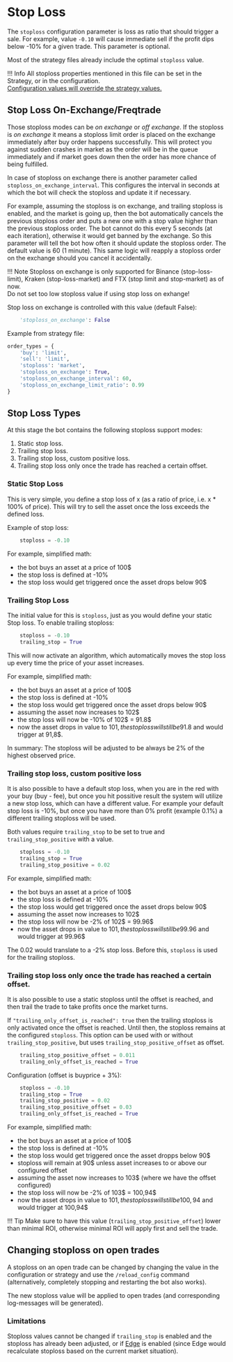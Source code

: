 # Stop Loss

The `stoploss` configuration parameter is loss as ratio that should trigger a sale.
For example, value `-0.10` will cause immediate sell if the profit dips below -10% for a given trade. This parameter is optional.

Most of the strategy files already include the optimal `stoploss` value.

!!! Info
    All stoploss properties mentioned in this file can be set in the Strategy, or in the configuration.  
    <ins>Configuration values will override the strategy values.</ins>

## Stop Loss On-Exchange/Freqtrade

Those stoploss modes can be *on exchange* or *off exchange*. If the stoploss is *on exchange* it means a stoploss limit order is placed on the exchange immediately after buy order happens successfully. This will protect you against sudden crashes in market as the order will be in the queue immediately and if market goes down then the order has more chance of being fulfilled.

In case of stoploss on exchange there is another parameter called `stoploss_on_exchange_interval`. This configures the interval in seconds at which the bot will check the stoploss and update it if necessary.

For example, assuming the stoploss is on exchange, and trailing stoploss is enabled, and the market is going up, then the bot automatically cancels the previous stoploss order and puts a new one with a stop value higher than the previous stoploss order.
The bot cannot do this every 5 seconds (at each iteration), otherwise it would get banned by the exchange.
So this parameter will tell the bot how often it should update the stoploss order. The default value is 60 (1 minute).
This same logic will reapply a stoploss order on the exchange should you cancel it accidentally.

!!! Note
    Stoploss on exchange is only supported for Binance (stop-loss-limit), Kraken (stop-loss-market) and FTX (stop limit and stop-market) as of now.  
    Do not set too low stoploss value if using stop loss on exhange!

Stop loss on exchange is controlled with this value (default False):

``` python
    'stoploss_on_exchange': False
```

Example from strategy file:

``` python
order_types = {
    'buy': 'limit',
    'sell': 'limit',
    'stoploss': 'market',
    'stoploss_on_exchange': True,
    'stoploss_on_exchange_interval': 60,
    'stoploss_on_exchange_limit_ratio': 0.99
}
```

## Stop Loss Types

At this stage the bot contains the following stoploss support modes:

1. Static stop loss.
2. Trailing stop loss.
3. Trailing stop loss, custom positive loss.
4. Trailing stop loss only once the trade has reached a certain offset.

### Static Stop Loss

This is very simple, you define a stop loss of x (as a ratio of price, i.e. x * 100% of price). This will try to sell the asset once the loss exceeds the defined loss.

Example of stop loss:

``` python
    stoploss = -0.10
```

For example, simplified math:
* the bot buys an asset at a price of 100$
* the stop loss is defined at -10%
* the stop loss would get triggered once the asset drops below 90$

### Trailing Stop Loss

The initial value for this is `stoploss`, just as you would define your static Stop loss.
To enable trailing stoploss:

``` python
    stoploss = -0.10
    trailing_stop = True
```

This will now activate an algorithm, which automatically moves the stop loss up every time the price of your asset increases.

For example, simplified math:

* the bot buys an asset at a price of 100$
* the stop loss is defined at -10%
* the stop loss would get triggered once the asset drops below 90$
* assuming the asset now increases to 102$
* the stop loss will now be -10% of 102$ = 91.8$
* now the asset drops in value to 101$, the stop loss will still be 91.8$ and would trigger at 91,8$.

In summary: The stoploss will be adjusted to be always be 2% of the highest observed price.

### Trailing stop loss, custom positive loss

It is also possible to have a default stop loss, when you are in the red with your buy (buy - fee), but once you hit possitive result the system will utilize a new stop loss, which can have a different value.
For example your default stop loss is -10%, but once you have more than 0% profit (example 0.1%) a different trailing stoploss will be used.

Both values require `trailing_stop` to be set to true and `trailing_stop_positive` with a value.

``` python
    stoploss = -0.10
    trailing_stop = True
    trailing_stop_positive = 0.02
```

For example, simplified math:

* the bot buys an asset at a price of 100$
* the stop loss is defined at -10%
* the stop loss would get triggered once the asset drops below 90$
* assuming the asset now increases to 102$
* the stop loss will now be -2% of 102$ = 99.96$
* now the asset drops in value to 101$, the stop loss will still be 99.96$ and would trigger at 99.96$

The 0.02 would translate to a -2% stop loss.
Before this, `stoploss` is used for the trailing stoploss.

### Trailing stop loss only once the trade has reached a certain offset.

It is also possible to use a static stoploss until the offset is reached, and then trail the trade to take profits once the market turns.

If `"trailing_only_offset_is_reached": true` then the trailing stoploss is only activated once the offset is reached. Until then, the stoploss remains at the configured `stoploss`.
This option can be used with or without `trailing_stop_positive`, but uses `trailing_stop_positive_offset` as offset.

``` python
    trailing_stop_positive_offset = 0.011
    trailing_only_offset_is_reached = True
```

Configuration (offset is buyprice + 3%):

``` python
    stoploss = -0.10
    trailing_stop = True
    trailing_stop_positive = 0.02
    trailing_stop_positive_offset = 0.03
    trailing_only_offset_is_reached = True
```

For example, simplified math:

* the bot buys an asset at a price of 100$
* the stop loss is defined at -10%
* the stop loss would get triggered once the asset dropps below 90$
* stoploss will remain at 90$ unless asset increases to or above our configured offset
* assuming the asset now increases to 103$ (where we have the offset configured)
* the stop loss will now be -2% of 103$ = 100,94$
* now the asset drops in value to 101$, the stop loss will still be 100,94$ and would trigger at 100,94$

!!! Tip
    Make sure to have this value (`trailing_stop_positive_offset`) lower than minimal ROI, otherwise minimal ROI will apply first and sell the trade.

## Changing stoploss on open trades

A stoploss on an open trade can be changed by changing the value in the configuration or strategy and use the `/reload_config` command (alternatively, completely stopping and restarting the bot also works).

The new stoploss value will be applied to open trades (and corresponding log-messages will be generated).

### Limitations

Stoploss values cannot be changed if `trailing_stop` is enabled and the stoploss has already been adjusted, or if [Edge](edge.md) is enabled (since Edge would recalculate stoploss based on the current market situation).
